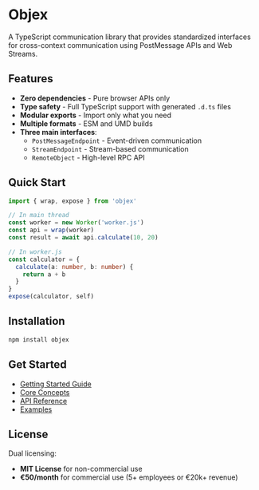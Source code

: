 # Objex

A TypeScript communication library that provides standardized interfaces for cross-context communication using PostMessage APIs and Web Streams.

## Features

- **Zero dependencies** - Pure browser APIs only
- **Type safety** - Full TypeScript support with generated `.d.ts` files
- **Modular exports** - Import only what you need
- **Multiple formats** - ESM and UMD builds
- **Three main interfaces**:
  - `PostMessageEndpoint` - Event-driven communication
  - `StreamEndpoint` - Stream-based communication  
  - `RemoteObject` - High-level RPC API

## Quick Start

```typescript
import { wrap, expose } from 'objex'

// In main thread
const worker = new Worker('worker.js')
const api = wrap(worker)
const result = await api.calculate(10, 20)

// In worker.js
const calculator = {
  calculate(a: number, b: number) {
    return a + b
  }
}
expose(calculator, self)
```

## Installation

```bash
npm install objex
```

## Get Started

- [Getting Started Guide](/guide/getting-started)
- [Core Concepts](/guide/core-concepts)
- [API Reference](/api/)
- [Examples](/examples/)

## License

Dual licensing:
- **MIT License** for non-commercial use
- **€50/month** for commercial use (5+ employees or €20k+ revenue)